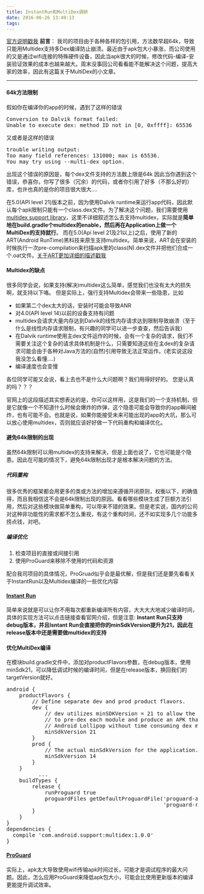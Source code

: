 ```yaml
---
title: InstantRun和MultiDex调研
date: 2016-06-26 13:49:13
tags:
---
```


[官方说明戳我](https://developer.android.com/studio/build/multidex.html)
**前言**： 我司的项目由于各种各样的包引用，方法数早超64k，导致只能用Multidex支持多Dex编译防止崩溃。最近由于apk包大小暴涨，而公司使用的又是通过wifi连接的特殊硬件设备，因此当apk很大的时候，修改代码-编译-安装验证效果的成本也越来越大。周末没事回公司看看能不能解决这个问题，提高大家的效率，因此有这篇关于MultiDex的小文章。

---
#### 64k方法限制
假如你在编译你的app的时候，遇到了这样的错误
<pre>Conversion to Dalvik format failed:
Unable to execute dex: method ID not in [0, 0xffff]: 65536</pre>

又或者是这样的错误
<pre>trouble writing output:
Too many field references: 131000; max is 65536.
You may try using --multi-dex option.</pre>

出现这个错误的原因是，每个dex文件支持的方法数上限是64k
因此当你遇到这个错误，恭喜你，你写了很多（冗余）的代码，或者你引用了好多（不那么好的）库，也许也真的是你的项目很大很大....

在5.0(API level 21)版本之前，因为使用Dalvik runtime来运行app代码，因此默认每个apk限制只能有一个class.dex文件。为了解决这个问题，我们需要使用[multidex support library](https://developer.android.com/topic/libraries/support-library/features.html#multidex)，这里不详细叙述怎么去支持multidex，实际就是**简单地在build.gradle个multidex的enable，然后再在Application上做一个MultiDex的支持就行**。
而在5.0(Api level 21及21以上)之后，使用了新的ART(Android RunTime)黑科技来原生支持multidex。简单来说，ART会在安装的时候执行一次pre-compilation来扫描apk里的class(N).dex文件并把他们合成一个.oat文件。[关于ART更加详细的描述戳我](https://source.android.com/devices/tech/dalvik/index.html)

#### Multidex的缺点
很多同学会说，如果支持(解决)multidex这么简单，感觉我们也没有太大的损失啊，就支持以下咯。
但是实际上，强行支持Multidex会带来一些隐患，比如

* 如果第二个dex太大的话，安装时可能会导致ANR
* 对4.0(API level 14)以前的设备支持有问题
* multidex会请求大量内存达到Dalvik的线性内存请求达到限制导致崩溃（至于什么是线性内存请求限制，有兴趣的同学可以进一步查查，然后告诉我）
* 在Dalvik runtime使用主dex文件运作的时候，会有一个复杂的请求，我们不需要关注这个复杂的请求具体机制是什么，只需要知道这些在主dex的复杂请求可能会由于各种对Java方法的(自然)引用导致无法正常运作。(老实说这段我没怎么看懂....)
* 编译速度也会变慢

各位同学可能又会说，看上去也不是什么大问题啊？我们用得好好的。
您是认真的吗？？？

官网上的这段描述其实想表达的是，你可以这样用，这是我们的一个支持机制，但是它就像一个不知道什么时候会爆炸的炸弹，这个隐患可能会导致你的app瞬间被炸，也有可能不会。也就是说，如果你能接受未来可能出现的app的大坑，那么可以放心使用multidex，否则就应该好好做一下代码重构和编译优化。

#### 避免64k限制的出现
虽然64k限制可以用multidex的支持来解决，但是上面也说了，它也可能是个隐患。因此在可能的情况下，避免64k限制出现才是根本解决问题的方法。

##### 代码重构
很多优秀的框架都会用更多的类或方法的增加来遵循开闭原则，权衡以下，的确值得，而且我相信这不会是64k限制出现的原因。看看哪些模块生成了巨额方法引用，然后对这些模块做简单重构，可以带来不错的效果。但是老实说，国内的公司对这种非功能性的需求都不怎么重视，有这个重构时间，还不如实现多几个功能多捞点钱，对吧。

##### 编译优化
1. 检查项目的直接或间接引用
2. 使用ProGuard来移除不使用的代码和资源

配合我司项目的具体情况，ProGruad似乎会是最优解，但是我们还是要先看看关于InstantRun以及Multidex编译的一些优化内容

#### [Instant Run](https://developer.android.com/studio/run/index.html#instant-run)
简单来说就是可以让你不用每次都重新编译所有内容，大大大大地减少编译时间，具体的实现方法可以点击链接查看官网介绍，但是注意:
**Instant Run只支持debug版本，并且Isntant Run会直接把你的minSdkVersion提升为21，因此在release版本中还是需要做multidex的支持**

#### 优化MultiDex编译
在模块build.gradle文件中，添加对productFlavors参数，在debug版本，使用minSdk21，可以降低调试时候的编译时间，但是在release版本，换回我们的targetVersion就好。

<pre>
android {
    productFlavors {
        // Define separate dev and prod product flavors.
        dev {
            // dev utilizes minSDKVersion = 21 to allow the Android gradle plugin
            // to pre-dex each module and produce an APK that can be tested on
            // Android Lollipop without time consuming dex merging processes.
            minSdkVersion 21
        }
        prod {
            // The actual minSdkVersion for the application.
            minSdkVersion 14
        }
    }
          ...
    buildTypes {
        release {
            runProguard true
            proguardFiles getDefaultProguardFile('proguard-android.txt'),
                                                 'proguard-rules.pro'
        }
    }
}
dependencies {
  compile 'com.android.support:multidex:1.0.0'
}
</pre>

#### [ProGuard](https://developer.android.com/studio/build/shrink-code.html)
实际上，apk太大导致使用wifi传输apk时间过长，可能才是调试程序的最大问题。因此，怎么应用ProGuard来降低apk包大小，可能会比使用更新版本的编译更能提升调试效率。





